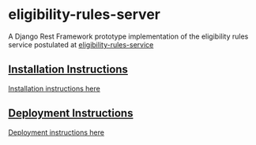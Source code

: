 # eligibility-rules-server

A Django Rest Framework prototype implementation of the eligibility rules 
service postulated at 
[eligibility-rules-service](../README.md)

## [Installation Instructions](installing.md)

[Installation instructions here](installing.md)

## [Deployment Instructions](cloudgov.md)

[Deployment instructions here](cloudgov.md)

